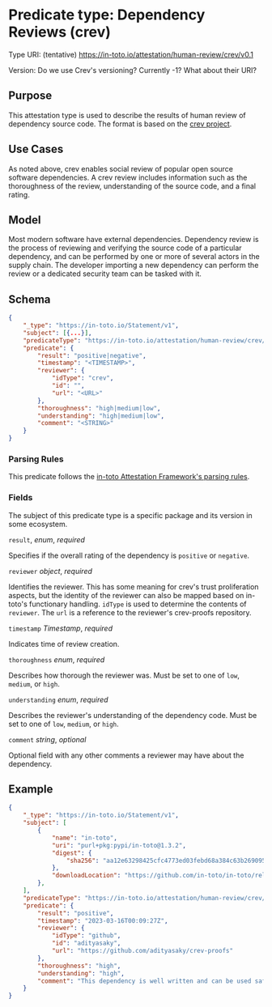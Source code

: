 # Predicate type: Dependency Reviews (crev)

Type URI: (tentative) https://in-toto.io/attestation/human-review/crev/v0.1

Version: Do we use Crev's versioning? Currently -1? What about their URI?

## Purpose

This attestation type is used to describe the results of human review of
dependency source code. The format is based on the
[crev project](https://github.com/crev-dev/crev).

## Use Cases

As noted above, crev enables social review of popular open source software
dependencies. A crev review includes information such as the thoroughness of
the review, understanding of the source code, and a final rating.

## Model

Most modern software have external dependencies. Dependency review is the
process of reviewing and verifying the source code of a particular
dependency, and can be performed by one or more of several actors in the supply
chain. The developer importing a new dependency can perform the review or a
dedicated security team can be tasked with it.

## Schema

```json
{
    "_type": "https://in-toto.io/Statement/v1",
    "subject": [{...}],
    "predicateType": "https://in-toto.io/attestation/human-review/crev/v0.1",
    "predicate": {
        "result": "positive|negative",
        "timestamp": "<TIMESTAMP>",
        "reviewer": {
            "idType": "crev",
            "id": "",
            "url": "<URL>"        
        },
        "thoroughness": "high|medium|low",
        "understanding": "high|medium|low",
        "comment": "<STRING>"
    }
}
```

### Parsing Rules

This predicate follows the
[in-toto Attestation Framework's parsing rules](../v1/README.md#parsing-rules).

### Fields

The subject of this predicate type is a specific package and its version in some
ecosystem.

`result`, _enum_, _required_

Specifies if the overall rating of the dependency is `positive` or `negative`.

`reviewer` _object_, _required_

Identifies the reviewer. This has some meaning for crev's trust proliferation
aspects, but the identity of the reviewer can also be mapped based on in-toto's
functionary handling. `idType` is used to determine the contents of `reviewer`.
The `url` is a reference to the reviewer's crev-proofs repository.

`timestamp` _Timestamp_, _required_

Indicates time of review creation.

`thoroughness` _enum_, _required_

Describes how thorough the reviewer was. Must be set to one of `low`, `medium`,
or `high`.

`understanding` _enum_, _required_

Describes the reviewer's understanding of the dependency code. Must be set to
one of `low`, `medium`, or `high`.

`comment` _string_, _optional_

Optional field with any other comments a reviewer may have about the
dependency.

## Example

```json
{
    "_type": "https://in-toto.io/Statement/v1",
    "subject": [
        {
            "name": "in-toto",
            "uri": "purl+pkg:pypi/in-toto@1.3.2",
            "digest": {
                "sha256": "aa12e63298425cfc4773ed03febd68a384c63b2690959dd788f8c4511ea97bbe"
            },
            "downloadLocation": "https://github.com/in-toto/in-toto/releases/download/v1.3.2/in_toto-1.3.2-py3-none-any.whl"
        },
    ],
    "predicateType": "https://in-toto.io/attestation/human-review/crev/v0.1",
    "predicate": {
        "result": "positive",
        "timestamp": "2023-03-16T00:09:27Z",
        "reviewer": {
            "idType": "github",
            "id": "adityasaky",
            "url": "https://github.com/adityasaky/crev-proofs"
        },
        "thoroughness": "high",
        "understanding": "high",
        "comment": "This dependency is well written and can be used safely."
    }
}
```
